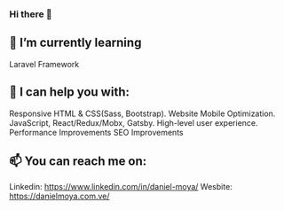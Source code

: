 ### Hi there 👋

## 🌱 I’m currently learning
Laravel Framework

## 💬 I can help you with:

Responsive HTML & CSS(Sass, Bootstrap).
Website Mobile Optimization.
JavaScript, React/Redux/Mobx, Gatsby.
High-level user experience.
Performance Improvements
SEO Improvements

## 📫 You can reach me on:
Linkedin: https://www.linkedin.com/in/daniel-moya/
Wesbite: https://danielmoya.com.ve/
